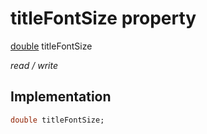 


# titleFontSize property






[double](https://api.flutter.dev/flutter/dart-core/double-class.html) titleFontSize
  
_read / write_






## Implementation

```dart
double titleFontSize;


```







